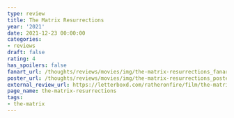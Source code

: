 ```yaml
---
type: review
title: The Matrix Resurrections
year: '2021'
date: 2021-12-23 00:00:00
categories:
- reviews
draft: false
rating: 4
has_spoilers: false
fanart_url: /thoughts/reviews/movies/img/the-matrix-resurrections_fanart.png
poster_url: /thoughts/reviews/movies/img/the-matrix-resurrections_poster.png
external_review_url: https://letterboxd.com/ratheronfire/film/the-matrix-resurrections/
page_name: the-matrix-resurrections
tags:
- the-matrix
---
```


